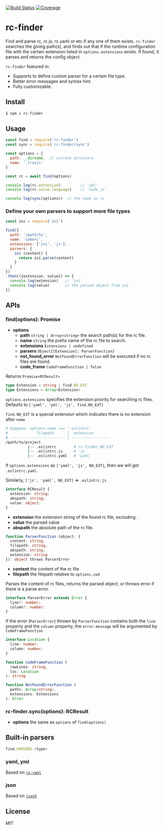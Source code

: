 [![Build Status](https://travis-ci.org/kaelzhang/rc-finder.svg?branch=master)](https://travis-ci.org/kaelzhang/rc-finder)
[![Coverage](https://codecov.io/gh/kaelzhang/rc-finder/branch/master/graph/badge.svg)](https://codecov.io/gh/kaelzhang/rc-finder)
<!-- optional appveyor tst
[![Windows Build Status](https://ci.appveyor.com/api/projects/status/github/kaelzhang/rc-finder?branch=master&svg=true)](https://ci.appveyor.com/project/kaelzhang/rc-finder)
-->
<!-- optional npm version
[![NPM version](https://badge.fury.io/js/rc-finder.svg)](http://badge.fury.io/js/rc-finder)
-->
<!-- optional npm downloads
[![npm module downloads per month](http://img.shields.io/npm/dm/rc-finder.svg)](https://www.npmjs.org/package/rc-finder)
-->
<!-- optional dependency status
[![Dependency Status](https://david-dm.org/kaelzhang/rc-finder.svg)](https://david-dm.org/kaelzhang/rc-finder)
-->

# rc-finder

Find and parse rc, rc.js, rc.yaml or etc if any one of them exists. `rc-finder` searches the giving path(s), and finds out that if the runtime configuration file with the certain extension listed in `options.extensions` exists. If found, it parses and returns the config object.

`rc-finder` featured in:

- Supports to define custom parser for a certain file type.
- Better error messages and syntax hint.
- Fully customizable.

## Install

```sh
$ npm i rc-finder
```

## Usage

```js
const find = require('rc-finder')
const sync = require('rc-finder/sync')

const options = {
  path: __dirname,  // current directory
  name: '.travis'
}

const rc = await find(options)

console.log(rc.extension)         // 'yml'
console.log(rc.value.language)    // 'node_js'

console.log(sync(options))  // the same as rc
```

### Define your own parsers to support more file types

```js
const ini = require('ini')

find({
  path: '/path/to',
  name: 'somerc',
  extensions: ['ini', 'js'],
  parsers: {
    ini (content) {
      return ini.parse(content)
    }
  }
})
.then(({extension, value}) => {
  console.log(extension)   // 'ini'
  console.log(value)       // the parsed object from ini
})
```

## APIs

### find(options): Promise<RCResult>

- **options**
  - **path** `string | Array<string>` the search path(s) for the rc file.
  - **name** `string` the prefix name of the rc file to search.
  - **extensions** `Extensions | undefined`
  - **parsers** `Object{[Extension]: ParserFunction}`
  - **not_found_error** `NotFoundErrorFunction` will be executed if no rc files are found.
  - **code_frame** `CodeFrameFunction | false`

Returns `Promise<RCResult>`

```ts
type Extension = string | find.NO_EXT
type Extensions = Array<Extension>
```

`options.extensions` specifies the extension priority for searching rc files. Defaults to `['yaml', 'yml', 'js', find.NO_EXT]`

`find.NO_EXT` is a special extension which indicates there is no extension after `name`

```sh
# Suppose: options.name === '.eslintrc'
#             filepath      |  extension
# ------------------------- | -----------------
/path/to/project
          |-- .eslintrc        # rc-finder.NO_EXT
          |-- .eslintrc.js     # 'js'
          |-- .eslintrc.yaml   # 'yaml'
```

If `options.extensions` as `['yaml', 'js', NO_EXT]`, then we will get `.eslintrc.yaml`.

Similarly, `['js', 'yaml', NO_EXT]` => `.eslintrc.js`

```ts
interface RCResult {
  extension: string;
  abspath: string;
  value: object;
}
```

- **extension** the extension string of the found rc file, excluding `.`
- **value** the parsed value
- **abspath** the absolute path of the rc file.

```ts
function ParserFunction (object: {
  content: string,
  filepath: string,
  abspath: string,
  extension: string
}): object throws ParserError
```

- **content** the content of the rc file
- **filepath** the filepath relative to `options.cwd`

Parses the content of rc files, returns the parsed object, or throws error if there is a parse error.

```ts
interface ParserError extends Error {
  line?: number;
  column?: number;
}
```

If the error (`ParserError`) thrown by `ParserFunction` contains both the `line` property and the `column` property, the `error.message` will be argumented by `CodeFrameFunction`

```ts
interface Location {
  line: number;
  column: number;
}

function CodeFrameFunction (
  rawLines: string,
  loc: Location
): string
```

```ts
function NotFoundErrorFunction (
  paths: Array<string>,
  extensions: Extensions
): Error
```

### rc-finder.sync(options): RCResult

- **options** the same as `options` of `find(options)`

## Built-in parsers

```js
find.PARSERS.<type>
```

### yaml, yml

Based on [`js-yaml`](https://npmjs.org/package/js-yaml)

### json

Based on [`json5`](https://npmjs.org/package/json5)

## License

MIT
